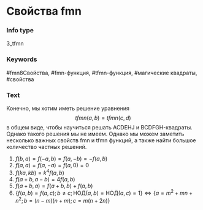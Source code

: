 # Свойства fmn
### Info type
3_tfmn
### Keywords
#fmn8Свойства, #fmn-функция, #tfmn-функция, #магические квадраты, #свойства
### Text
Конечно, мы хотим иметь решение уравнения
$$tfmn(a, b) = tfmn(c, d)$$
в общем виде, чтобы научиться решать ACDEHJ и BCDFGH-квадраты. Однако такого решения мы не имеем. Однако мы можем заметить несколько важных свойств fmn и tfmn функций, а также найти большое количество частных решений.
1.  $f(b, a) = f(-a, b) = f(a, -b) = -f(a, b)$
2.  $f(a, a) = f(a, -a) = f(a, 0) = 0$
3.  $f(ka, kb) = k^4f(a, b)$
4.  $f(a + b, a - b) = 4f(a, b)$
5.  $f(a + b, a) = f(a + b, b) + f(a, b)$
6.  $\{f(a, b) = f(a, c); b \ne c; \text{НОД}(a, b) = \text{НОД}(a, c) = 1\} \Leftrightarrow \{a = m^2 + mn + n^2; b = (n - m)(n + m); c = m(n + 2n)\}$